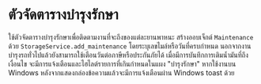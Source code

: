 # ตัวจัดตารางบำรุงรักษา

ใช้ตัวจัดตารางบำรุงรักษาเพื่อติดตามงานที่จะถึงของแต่ละยานพาหนะ
สร้างออบเจ็กต์ `Maintenance` ด้วย `StorageService.add_maintenance` โดยระบุเลขไมล์หรือวันที่ครบกำหนด
นอกจากงานบำรุงรถทั่วไปแล้วยังสามารถใช้เตือนวันต่อภาษีหรือประกันภัยได้
เมื่อมีการบันทึกการเติมน้ำมันที่ถึงเงื่อนไข จะมีการแจ้งเตือนและไฮไลต์รายการที่เกินกำหนดในแผง "บำรุงรักษา"
หากใช้งานบน Windows หลังจากแสดงกล่องข้อความแล้วจะมีการแจ้งเตือนผ่าน Windows toast ด้วย
